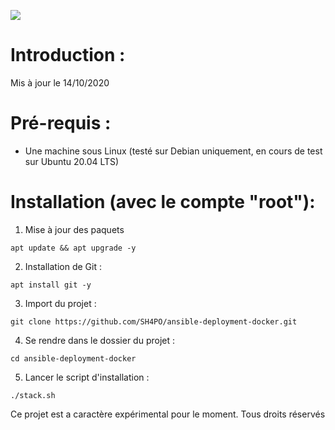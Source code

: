![](https://www.indetail.co.jp/wp-content/uploads/2016/02/ansible_docker_1200-1024x538.png)
# Introduction : 

Mis à jour le 14/10/2020

# Pré-requis : 

- Une machine sous Linux (testé sur Debian uniquement, en cours de test sur Ubuntu 20.04 LTS)

# Installation (avec le compte "root"): 

1. Mise à jour des paquets

```
apt update && apt upgrade -y
```

2. Installation de Git :

```
apt install git -y
```

3. Import du projet :

```
git clone https://github.com/SH4PO/ansible-deployment-docker.git
```

4. Se rendre dans le dossier du projet :

```
cd ansible-deployment-docker
```

5. Lancer le script d'installation : 

```
./stack.sh
```

Ce projet est a caractère expérimental pour le moment. Tous droits réservés
